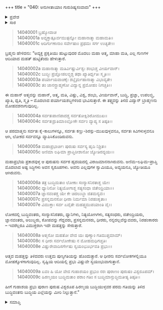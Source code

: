 +++
title = "040: ಅನುಗೀತಾಯಾಂ ಗುರುಶಿಷ್ಯಸಂವಾದಃ"
+++

<details><summary>ಪ್ರವೇಶ</summary>


।।   ಓಂ ಓಂ ನಮೋ ನಾರಾಯಣಾಯ।।   ಶ್ರೀ ವೇದವ್ಯಾಸಾಯ ನಮಃ ।।

ಶ್ರೀ ಕೃಷ್ಣದ್ವೈಪಾಯನ ವೇದವ್ಯಾಸ ವಿರಚಿತ  

**ಶ್ರೀ ಮಹಾಭಾರತ**

**ಅಶ್ವಮೇಧಿಕ ಪರ್ವ**

**ಅಶ್ವಮೇಧಿಕ ಪರ್ವ**

**ಅಧ್ಯಾಯ 40**


</details>

<details><summary>ಸಾರ</summary>

ಕೃಷ್ಣನು ಅರ್ಜುನನಿಗೆ ಮೋಕ್ಷ ವಿಷಯಕ ಗುರು-ಶಿಷ್ಯರ ಸಂವಾದವನ್ನು ಮುಂದುವರಿಸಿ ಹೇಳಿದುದು (1-9).


</details>



> 14040001 ಬ್ರಹ್ಮೋವಾಚ  
14040001a ಅವ್ಯಕ್ತಾತ್ಪೂರ್ವಮುತ್ಪನ್ನೋ ಮಹಾನಾತ್ಮಾ ಮಹಾಮತಿಃ।  
14040001c ಆದಿರ್ಗುಣಾನಾಂ ಸರ್ವೇಷಾಂ ಪ್ರಥಮಃ ಸರ್ಗ ಉಚ್ಯತೇ।।

ಬ್ರಹ್ಮನು ಹೇಳಿದನು: “ಅವ್ಯಕ್ತ ಪ್ರಕೃತಿಯು ಹುಟ್ಟುವುದರ ಮೊದಲು ಮಹಾ ಆತ್ಮ, ಮಾಹಾ ಮತಿ, ಎಲ್ಲ ಗುಣಗಳ ಆದಿಯಾದ ಮಹತ್ ಹುಟ್ಟಿತೆಂದು ಹೇಳುತ್ತಾರೆ.

> 14040002a ಮಹಾನಾತ್ಮಾ ಮತಿರ್ವಿಷ್ಣುರ್ವಿಶ್ವಃ ಶಂಭುಶ್ಚ ವೀರ್ಯವಾನ್।  
14040002c ಬುದ್ಧಿಃ ಪ್ರಜ್ಞೋಪಲಬ್ಧಿಶ್ಚ ತಥಾ ಖ್ಯಾತಿರ್ಧೃತಿಃ ಸ್ಮೃತಿಃ।।  
14040003a ಪರ್ಯಾಯವಾಚಕೈಃ ಶಬ್ದೈರ್ಮಹಾನಾತ್ಮಾ ವಿಭಾವ್ಯತೇ।  
14040003c ತಂ ಜಾನನ್ಬ್ರಾಹ್ಮಣೋ ವಿದ್ವಾನ್ನ ಪ್ರಮೋಹಂ ನಿಗಚ್ಚತಿ।।

ಈ ಮಹಾನ್ ಆತ್ಮವನ್ನು ಮಹಾನ್, ಆತ್ಮ, ಮತಿ, ವಿಷ್ಣು, ವಿಶ್ವ, ಶಂಭು, ವೀರ್ಯವಾನ್, ಬುದ್ಧಿ, ಪ್ರಜ್ಞಾ, ಉಪಲಬ್ಧಿ, ಖ್ಯಾತಿ, ಧೃತಿ, ಸ್ಮೃತಿ – ಮೊದಲಾದ ಪರ್ಯಾಯಶಬ್ಧಗಳಿಂದ ಭಾವಿಸುತ್ತಾರೆ. ಈ ತತ್ತ್ವವನ್ನು ತಿಳಿದ ವಿದ್ವಾನ್ ಬ್ರಾಹ್ಮಣನು ಮೋಹವಶನಾಗುವುದಿಲ್ಲ.

> 14040004a ಸರ್ವತಃಪಾಣಿಪಾದಶ್ಚ ಸರ್ವತೋಕ್ಷಿಶಿರೋಮುಖಃ।  
14040004c ಸರ್ವತಃಶ್ರುತಿಮಾಽಲ್ಲೋಕೇ ಸರ್ವಂ ವ್ಯಾಪ್ಯ ಸ ತಿಷ್ಠತಿ।।

ಆ ಪರಮಾತ್ಮನು ಸರ್ವತಃ ಕೈ-ಕಾಲುಗಳನ್ನೂ, ಸರ್ವತಃ ಕಣ್ಣು-ಶಿರಸ್ಸು-ಮುಖವುಳ್ಳವನೂ, ಸರ್ವತಃ ಕಿವಿಗಳುಳ್ಳವನೂ ಆಗಿ, ಲೋಕದ ಸರ್ವವನ್ನೂ ವ್ಯಾಪಿಸಿಕೊಂಡಿರುವನು.

> 14040005a ಮಹಾಪ್ರಭಾರ್ಚಿಃ ಪುರುಷಃ ಸರ್ವಸ್ಯ ಹೃದಿ ನಿಶ್ರಿತಃ।  
14040005c ಅಣಿಮಾ ಲಘಿಮಾ ಪ್ರಾಪ್ತಿರೀಶಾನೋ ಜ್ಯೋತಿರವ್ಯಯಃ।।

ಮಹಾಪ್ರಭೆಯ ಪ್ರಕಾಶವುಳ್ಳ ಆ ಪುರುಷನು ಸರ್ವರ ಹೃದಯದಲ್ಲಿ ವಿರಾಜಮಾನನಾಗಿರುವನು. ಅಣಿಮ-ಲಘಿಮ-ಪ್ರಾಪ್ತಿ ಮೊದಲಾದ ಅಷ್ಟ ಸಿದ್ಧಿಗಳು ಅವನ ಸ್ವರೂಪಗಳು. ಅವನು ಎಲ್ಲವುಗಳ ಸ್ವಾಮಿಯೂ, ಅವ್ಯಯನೂ, ಜ್ಯೋತಿಯೂ ಆಗಿರುವನು.

> 14040006a ತತ್ರ ಬುದ್ಧಿಮತಾಂ ಲೋಕಾಃ ಸಂನ್ಯಾಸನಿರತಾಶ್ಚ ಯೇ।  
14040006c ಧ್ಯಾನಿನೋ ನಿತ್ಯಯೋಗಾಶ್ಚ ಸತ್ಯಸಂಧಾ ಜಿತೇಂದ್ರಿಯಾಃ।।  
14040007a ಜ್ಞಾನವಂತಶ್ಚ ಯೇ ಕೇ ಚಿದಲುಬ್ಧಾ ಜಿತಮನ್ಯವಃ।  
14040007c ಪ್ರಸನ್ನಮನಸೋ ಧೀರಾ ನಿರ್ಮಮಾ ನಿರಹಂಕೃತಾಃ।  
14040007e ವಿಮುಕ್ತಾಃ ಸರ್ವ ಏವೈತೇ ಮಹತ್ತ್ವಮುಪಯಾಂತಿ ವೈ।।

ಲೋಕದಲ್ಲಿ ಬುದ್ಧಿವಂತರು, ಸಂನ್ಯಾಸನಿರತರು, ಧ್ಯಾನಿಗಳು, ನಿತ್ಯಯೋಗಿಗಳು, ಸತ್ಯಸಂಧರು, ಜಿತೇಂದ್ರಿಯರು, ಜ್ಞಾನವಂತರು, ಅಲುಬ್ಧರು, ಕೋಪವನ್ನು ಗೆದ್ದವರು, ಪ್ರಸನ್ನಮನಸರು, ಧೀರರು, ನನ್ನದಲ್ಲವೆನ್ನುವವರು, ನಿರಹಂಕಾರರು – ಇವರೆಲ್ಲರೂ ವಿಮುಕ್ತರಾಗಿ ಇದೇ ಮಹತ್ತನ್ನು ಸೇರುತ್ತಾರೆ.

> 14040008a ಆತ್ಮನೋ ಮಹತೋ ವೇದ ಯಃ ಪುಣ್ಯಾಂ ಗತಿಮುತ್ತಮಾಮ್।  
14040008c ಸ ಧೀರಃ ಸರ್ವಲೋಕೇಷು ನ ಮೋಹಮಧಿಗಚ್ಚತಿ।  
14040008e ವಿಷ್ಣುರೇವಾದಿಸರ್ಗೇಷು ಸ್ವಯಂಭೂರ್ಭವತಿ ಪ್ರಭುಃ।।

ಆತ್ಮದ ಮಹತ್ತನ್ನು ತಿಳಿದವರು ಉತ್ತಮ ಪುಣ್ಯಗತಿಯನ್ನು ಹೊಂದುತ್ತಾರೆ.  ಆ ಧೀರನು ಸರ್ವಲೋಕಗಳಲ್ಲಿಯೂ ಮೋಹಕ್ಕೊಳಗಾಗುವುದಿಲ್ಲ. ಸೃಷ್ಟಿಯ ಆದಿಯಲ್ಲಿ ಪ್ರಭು ವಿಷ್ಣುವೇ ಸ್ವಯಂಭುವಾಗುತ್ತಾನೆ.

> 14040009a ಏವಂ ಹಿ ಯೋ ವೇದ ಗುಹಾಶಯಂ ಪ್ರಭುಂ
       ನರಃ ಪುರಾಣಂ ಪುರುಷಂ ವಿಶ್ವರೂಪಮ್।  
> 14040009c ಹಿರಣ್ಮಯಂ ಬುದ್ಧಿಮತಾಂ ಪರಾಂ ಗತಿಂ
       ಸ ಬುದ್ಧಿಮಾನ್ಬುದ್ಧಿಮತೀತ್ಯ ತಿಷ್ಠತಿ।।  

ಹೀಗೆ ಗುಹಾಶಯ ಪ್ರಭು ಪುರಾಣ ಪುರುಷ ವಿಶ್ವರೂಪ ಹಿರಣ್ಮಯ ಬುದ್ಧಿಯುಳ್ಳವರ ಪರಮ ಗತಿಯನ್ನು ತಿಳಿದ ಬುದ್ಧಿವಂತನು ಬುದ್ಧಿಯ ಎಲ್ಲೆಯನ್ನು ಮೀರಿ ನಿಲ್ಲುತ್ತಾನೆ.”



<details><summary>ಸಮಾಪ್ತಿ</summary>

ಇತಿ ಶ್ರೀಮಹಾಭಾರತೇ ಅಶ್ವಮೇಧಿಕಪರ್ವಣಿ ಅನುಗೀತಾಯಾಂ ಗುರುಶಿಷ್ಯಸಂವಾದೇ ಚತ್ವಾರಿಂಶೋಽಧ್ಯಾಯಃ।।  
ಇದು ಶ್ರೀಮಹಾಭಾರತದಲ್ಲಿ ಅಶ್ವಮೇಧಿಕಪರ್ವದಲ್ಲಿ ಅನುಗೀತಾಯಾಂ ಗುರುಶಿಷ್ಯಸಂವಾದ ಎನ್ನುವ ನಲ್ವತ್ತನೇ ಅಧ್ಯಾಯವು.


</details>


